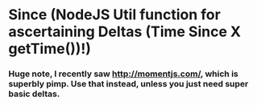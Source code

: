 
# Since (NodeJS Util function for ascertaining Deltas (Time Since X getTime())!)

### Huge note, I recently saw http://momentjs.com/, which is superbly pimp. Use that instead, unless you just need super basic deltas.